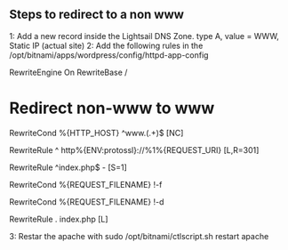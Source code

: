 ## Steps to redirect to a non www

1: Add a new record inside the Lightsail DNS Zone. type A, value =  WWW, Static IP (actual site)
2: Add the following rules in the /opt/bitnami/apps/wordpress/config/httpd-app-config

RewriteEngine On
RewriteBase /

# Redirect non-www to www

RewriteCond %{HTTP_HOST} ^www\.(.+)$ [NC]

RewriteRule ^ http%{ENV:protossl}://%1%{REQUEST_URI} [L,R=301] 

RewriteRule ^index\.php$ - [S=1]

RewriteCond %{REQUEST_FILENAME} !-f

RewriteCond %{REQUEST_FILENAME} !-d

RewriteRule . index.php [L]

3: Restar the apache with sudo /opt/bitnami/ctlscript.sh restart apache
